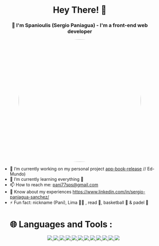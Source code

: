 <div id="header" align="center">
  <h1 align="center">Hey There! 👋 </h1>
  <h3>👨 I'm Spanioulis (Sergio Paniagua) - I'm a front-end web developer</h3>
  <img src="https://media.giphy.com/media/3owzW5c1tPq63MPmWk/giphy.gif](https://media.giphy.com/media/3owzW5c1tPq63MPmWk/giphy.gif" width="400" style="border-radius: 50%;"/>  
  
 </div style="margin-top: 16px">
  <ul>
  <li>🔭 I’m currently working on my personal project <a href="https://github.com/Spanioulis/app-book-released">app-book-release</a> // Ed-Mundo)</li>
  <li>🌱 I’m currently learning everything 🧠</li>
  <li>📫 How to reach me:
    <a href="mailto:pani77sps@gmail.com">pani77sps@gmail.com</a>
    </li>
  <li>📄 Know about my experiences 
    <a href="https://www.linkedin.com/in/sergio-paniagua-sanchez/">https://www.linkedin.com/in/sergio-paniagua-sanchez/</a>
</li>
  <li>⚡ Fun fact: nickname (Pani), Lima 🐾🐶 , read 📖, basketball 🏀 & padel 🎾</li>
  <h1>🌐 Languages and Tools :</h1>
  <p align="center">
  <a href="https://beta.reactjs.org/">
    <img src="https://skillicons.dev/icons?i=react" />
  </a>
      <a href="https://javascript.info/">
    <img src="https://skillicons.dev/icons?i=js" />
  </a>
      <a href="https://www.typescriptlang.org/">
    <img src="https://skillicons.dev/icons?i=ts" />
  </a>
      <a href="https://developer.mozilla.org/es/docs/Web/HTML">
    <img src="https://skillicons.dev/icons?i=html" />
  </a>
          <a href="https://developer.mozilla.org/es/docs/Web/CSS">
    <img src="https://skillicons.dev/icons?i=css" />
  </a>
          <a href="https://getbootstrap.com/">
    <img src="https://skillicons.dev/icons?i=bootstrap" />
  </a>
          <a href="https://tailwindcss.com/">
    <img src="https://skillicons.dev/icons?i=tailwind" />
  </a>
          <a href="https://nodejs.org/en/">
    <img src="https://skillicons.dev/icons?i=nodejs" />
  </a>
          <a href="https://code.visualstudio.com/">
    <img src="https://skillicons.dev/icons?i=vscode" />
  </a>
          <a href="https://git-scm.com/">
    <img src="https://skillicons.dev/icons?i=git" />
  </a>
          <a href="https://github.com/Spanioulis?tab=repositories">
    <img src="https://skillicons.dev/icons?i=github" />
  </a>
              <a href="https://www.linkedin.com/in/sergio-paniagua-s%C3%A1nchez/">
    <img src="https://skillicons.dev/icons?i=linkedin" />
  </a>
</p>
 

<!-- 
https://www.youtube.com/watch?v=NVibWKkon74
<li>👯 I’m looking to collaborate on ...</li>
<li>🤔 I’m looking for help with ...</li>
<li>💬 Ask me about ...</li>
<li>😄 Pronouns: ...</li>
  </ul>

<!-- gif -->


     
  
